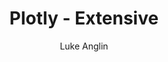 ---
title: Plotly - Extensive
author: Luke Anglin
category: ml
image: https://raw.githubusercontent.com/cldougl/plot_images/add_r_img/plotly_2017.png
description: There's so much you can do with Plotly.  Interactive visualizations have never been so simple!  
topics: Plotly 
sources: <a href="https://plotly.com/python/">Plotly's Documentation</a>
publish: True
link: https://nbviewer.jupyter.org/github/LukeAnglin/WebApp/blob/master/categories/MLProjects/Notes/Plotly.ipynb
---
